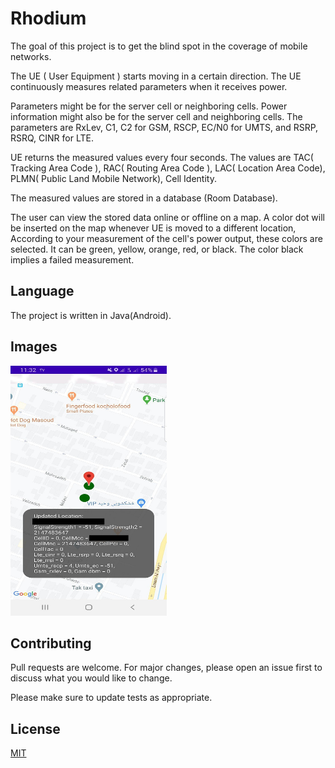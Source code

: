 # Rhodium

The goal of this project is to get the blind spot in the coverage of mobile networks.

The UE ( User Equipment ) starts moving in a certain direction. The UE continuously measures related parameters when it receives power.

Parameters might be for the server cell or neighboring cells. Power information might also be for the server cell and neighboring cells.
The parameters are RxLev, C1, C2 for GSM, RSCP, EC/N0 for UMTS, and RSRP, RSRQ, CINR for LTE.

UE returns the measured values every four seconds.
The values are TAC( Tracking Area Code ), RAC( Routing Area Code ), LAC( Location Area Code), PLMN( Public Land Mobile Network), Cell Identity. 

The measured values are stored in a database (Room Database).

The user can view the stored data online or offline on a map.
A color dot will be inserted on the map whenever UE is moved to a different location,
According to your measurement of the cell's power output, these colors are selected. It can be green, yellow, orange, red, or black. The color black implies a failed measurement.

## Language
The project is written in Java(Android).

## Images
<img src="Rhodium.jpg" width="250" height="400"></img> 

## Contributing
Pull requests are welcome. For major changes, please open an issue first to discuss what you would like to change.

Please make sure to update tests as appropriate.

## License
[MIT](https://choosealicense.com/licenses/mit/)
